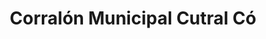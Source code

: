 ---
title: "Corralón Municipal Cutral Có"
url: /cutral-co/corralon-municipal-cutral-co/
shop: comercio
---